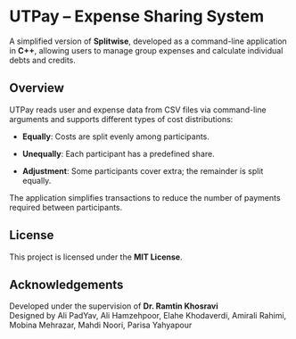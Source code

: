 ﻿# UTPay – Expense Sharing System

A simplified version of **Splitwise**, developed as a command-line application in **C++**, allowing users to manage group expenses and calculate individual debts and credits.

## Overview

UTPay reads user and expense data from CSV files via command-line arguments and supports different types of cost distributions:

-   **Equally**: Costs are split evenly among participants.
    
-   **Unequally**: Each participant has a predefined share.
    
-   **Adjustment**: Some participants cover extra; the remainder is split equally.
    

The application simplifies transactions to reduce the number of payments required between participants.
   

## License

This project is licensed under the **MIT License**.

## Acknowledgements

Developed under the supervision of **Dr. Ramtin Khosravi**  
Designed by Ali PadYav, Ali Hamzehpoor, Elahe Khodaverdi, Amirali Rahimi, Mobina Mehrazar, Mahdi Noori, Parisa Yahyapour

